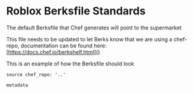 # Roblox Berksfile Standards

The default Berksfile that Chef generates will point to the supermarket

This file needs to be updated to let Berks know that we are using a chef-repo, documentation can be found here: [https://docs.chef.io/berkshelf.html]()

This is an example of how the Berksfile should look
```
source chef_repo: '..'

metadata
```
